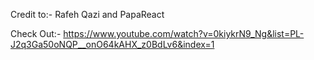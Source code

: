 Credit to:- Rafeh Qazi and PapaReact

Check Out:- https://www.youtube.com/watch?v=0kiykrN9_Ng&list=PL-J2q3Ga50oNQP__onO64kAHX_z0BdLv6&index=1